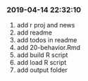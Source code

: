 ### 2019-04-14 22:32:10

1. add r proj and news
1. add readme
1. add todos in readme
1. add 20-behavior.Rmd
1. add build R script
1. add load R script
1. add output folder
